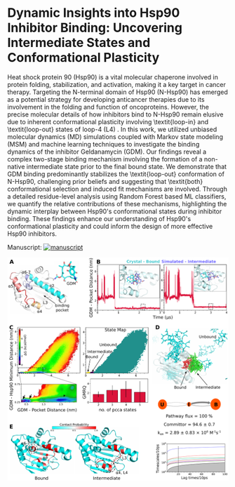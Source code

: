# Dynamic Insights into Hsp90 Inhibitor Binding: Uncovering Intermediate States and Conformational Plasticity

Heat shock protein 90 (Hsp90) is a vital molecular chaperone involved in protein folding, stabilization, and activation, making it a key target in cancer therapy. Targeting the N-terminal domain of Hsp90 (N-Hsp90) has emerged as a potential strategy for developing anticancer therapies due to its involvement in the folding and function of oncoproteins. However, the precise molecular details of how inhibitors bind to N-Hsp90 remain elusive due to inherent conformational plasticity involving \textit{loop-in} and \textit{loop-out} states of loop-4 (L4) . In this work, we utilized unbiased molecular dynamics (MD) simulations coupled with Markov state modeling (MSM) and machine learning techniques to investigate the binding dynamics of the inhibitor Geldanamycin (GDM). Our findings reveal a complex two-stage binding mechanism involving the formation of a non-native intermediate state prior to the final bound state.  We demonstrate that GDM binding predominantly stabilizes the \textit{loop-out} conformation of N-Hsp90, challenging prior beliefs and suggesting that \textit{both} conformational selection and induced fit mechanisms are involved.  Through a detailed residue-level analysis using Random Forest based ML classifiers, we quantify the relative contributions of these mechanisms, highlighting the dynamic interplay between Hsp90's conformational states during inhibitor binding. These findings enhance our understanding of Hsp90's conformational plasticity and could inform the design of more effective Hsp90 inhibitors.


Manuscript: [![manuscript](https://img.shields.io/badge/manuscript-darkgreen?style=for-the-badge)](https://www.biorxiv.org/content/10.1101/2024.10.19.619188v1.abstract)


![Alt text](hsp90.png)



